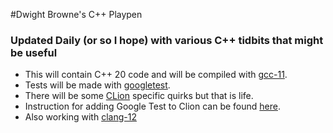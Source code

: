#Dwight Browne's C++ Playpen


### Updated Daily (or so I hope) with various C++ tidbits that might be useful

- This will contain C++ 20 code and will be compiled with [gcc-11](https://gcc.gnu.org/gcc-11/changes.html).
- Tests will be made with [googletest](https://github.com/google/googletest).
- There will be some [CLion](https://www.jetbrains.com/clion/) specific quirks but that is life.
- Instruction for adding Google Test to Clion can be found [here](https://www.jetbrains.com/help/clion/creating-google-test-run-debug-configuration-for-test.html).
- Also working with [clang-12](https://releases.llvm.org/12.0.0/tools/clang/docs/ReleaseNotes.html)